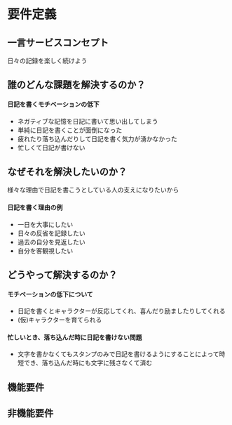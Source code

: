 # 要件定義
## 一言サービスコンセプト
日々の記録を楽しく続けよう
## 誰のどんな課題を解決するのか？
#### 日記を書くモチベーションの低下
* ネガティブな記憶を日記に書いて思い出してしまう
* 単純に日記を書くことが面倒になった
* 疲れたり落ち込んだりして日記を書く気力が湧かなかった
* 忙しくて日記が書けない
## なぜそれを解決したいのか？
様々な理由で日記を書こうとしている人の支えになりたいから
#### 日記を書く理由の例
* 一日を大事にしたい
* 日々の反省を記録したい
* 過去の自分を見返したい
* 自分を客観視したい
## どうやって解決するのか？
#### モチベーションの低下について
* 日記を書くとキャラクターが反応してくれ、喜んだり励ましたりしてくれる
* (仮)キャラクターを育てられる
#### 忙しいとき、落ち込んだ時に日記を書けない問題
* 文字を書かなくてもスタンプのみで日記を書けるようにすることによって時短でき、落ち込んだ時にも文字に残さなくて済む
## 機能要件
## 非機能要件


